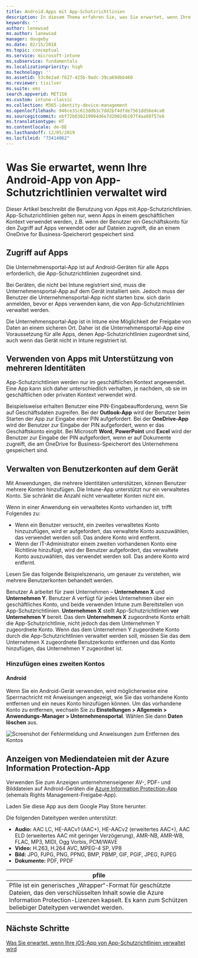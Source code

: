 ```yaml
---
title: Android-Apps mit App-Schutzrichtlinien
description: In diesem Thema erfahren Sie, was Sie erwartet, wenn Ihre App von App-Schutzrichtlinien verwaltet wird.
keywords: ''
author: lenewsad
ms.author: lanewsad
manager: dougeby
ms.date: 02/15/2018
ms.topic: conceptual
ms.service: microsoft-intune
ms.subservice: fundamentals
ms.localizationpriority: high
ms.technology: ''
ms.assetid: 53c8e2ad-f627-425b-9adc-39ca69dbb460
ms.reviewer: tisilver
ms.suite: ems
search.appverid: MET150
ms.custom: intune-classic
ms.collection: M365-identity-device-management
ms.openlocfilehash: 946ce31c613ddb3c7dd2bf4dfde7561dd56e4ca0
ms.sourcegitcommit: ebf72b038219904d6e7d20024b107f4aa68f57e6
ms.translationtype: HT
ms.contentlocale: de-DE
ms.lasthandoff: 12/05/2019
ms.locfileid: "73414062"
---
```

# <a name="what-to-expect-when-your-android-app-is-managed-by-app-protection-policies"></a>Was Sie erwartet, wenn Ihre Android-App von App-Schutzrichtlinien verwaltet wird

Dieser Artikel beschreibt die Benutzung von Apps mit App-Schutzrichtlinien. App-Schutzrichtlinien gelten nur, wenn Apps in einem geschäftlichen Kontext verwendet werden, z.B. wenn der Benutzer ein Geschäftskonto für den Zugriff auf Apps verwendet oder auf Dateien zugreift, die an einem OneDrive for Business-Speicherort gespeichert sind.

## <a name="access-apps"></a>Zugriff auf Apps

Die Unternehmensportal-App ist auf Android-Geräten für alle Apps erforderlich, die App-Schutzrichtlinien zugeordnet sind.

Bei Geräten, die nicht bei Intune registriert sind, muss die Unternehmensportal-App auf dem Gerät installiert sein. Jedoch muss der Benutzer die Unternehmensportal-App nicht starten bzw. sich darin anmelden, bevor er Apps verwenden kann, die von App-Schutzrichtlinien verwaltet werden.

Die Unternehmensportal-App ist in Intune eine Möglichkeit der Freigabe von Daten an einem sicheren Ort. Daher ist die Unternehmensportal-App eine Voraussetzung für alle Apps, denen App-Schutzrichtlinien zugeordnet sind, auch wenn das Gerät nicht in Intune registriert ist.

## <a name="use-apps-with-multi-identity-support"></a>Verwenden von Apps mit Unterstützung von mehreren Identitäten

App-Schutzrichtlinien werden nur im geschäftlichen Kontext angewendet. Eine App kann sich daher unterschiedlich verhalten, je nachdem, ob sie im geschäftlichen oder privaten Kontext verwendet wird.

Beispielsweise erhalten Benutzer eine PIN-Eingabeaufforderung, wenn Sie auf Geschäftsdaten zugreifen. Bei der **Outlook-App** wird der Benutzer beim Starten der App zur Eingabe einer PIN aufgefordert. Bei der **OneDrive-App** wird der Benutzer zur Eingabe der PIN aufgefordert, wenn er das Geschäftskonto eingibt. Bei Microsoft **Word**, **PowerPoint** und **Excel** wird der Benutzer zur Eingabe der PIN aufgefordert, wenn er auf Dokumente zugreift, die am OneDrive for Business-Speicherort des Unternehmens gespeichert sind.

## <a name="manage-user-accounts-on-the-device"></a>Verwalten von Benutzerkonten auf dem Gerät

Mit Anwendungen, die mehrere Identitäten unterstützen, können Benutzer mehrere Konten hinzufügen.  Die Intune-App unterstützt nur ein verwaltetes Konto.  Sie schränkt die Anzahl nicht verwalteter Konten nicht ein.

Wenn in einer Anwendung ein verwaltetes Konto vorhanden ist, trifft Folgendes zu:

* Wenn ein Benutzer versucht, ein zweites verwaltetes Konto hinzuzufügen, wird er aufgefordert, das verwaltete Konto auszuwählen, das verwendet werden soll.  Das andere Konto wird entfernt.
* Wenn der IT-Administrator einem zweiten vorhandenen Konto eine Richtlinie hinzufügt, wird der Benutzer aufgefordert, das verwaltete Konto auszuwählen, das verwendet werden soll.  Das andere Konto wird entfernt.

Lesen Sie das folgende Beispielszenario, um genauer zu verstehen, wie mehrere Benutzerkonten behandelt werden.

Benutzer A arbeitet für zwei Unternehmen – **Unternehmen X** und **Unternehmen Y**. Benutzer A verfügt für jedes Unternehmen über ein geschäftliches Konto, und beide verwenden Intune zum Bereitstellen von App-Schutzrichtlinien. **Unternehmen X** stellt App-Schutzrichtlinien **vor** **Unternehmen Y** bereit. Das dem **Unternehmen X** zugeordnete Konto erhält die App-Schutzrichtlinie, nicht jedoch das dem Unternehmen Y zugeordnete Konto. Wenn das dem Unternehmen Y zugeordnete Konto durch die App-Schutzrichtlinien verwaltet werden soll, müssen Sie das dem Unternehmen X zugeordnete Benutzerkonto entfernen und das Konto hinzufügen, das Unternehmen Y zugeordnet ist.

### <a name="add-a-second-account"></a>Hinzufügen eines zweiten Kontos

#### <a name="android"></a>Android

Wenn Sie ein Android-Gerät verwenden, wird möglicherweise eine Sperrnachricht mit Anweisungen angezeigt, wie Sie das vorhandene Konto entfernen und ein neues Konto hinzufügen können.  Um das vorhandene Konto zu entfernen, wechseln Sie zu **Einstellungen &gt; Allgemein &gt; Anwendungs-Manager &gt; Unternehmensportal**. Wählen Sie dann **Daten löschen** aus.

![Screenshot der Fehlermeldung und Anweisungen zum Entfernen des Kontos](./media/end-user-mam-apps-android/Android_SwitchUser.png)

## <a name="view-media-files-with-the-azure-information-protection-app"></a>Anzeigen von Mediendateien mit der Azure Information Protection-App

Verwenden Sie zum Anzeigen unternehmenseigener AV-, PDF- und Bilddateien auf Android-Geräten die [Azure Information Protection-App](https://play.google.com/store/apps/details?id=com.microsoft.ipviewer) (ehemals Rights Management-Freigabe-App).

Laden Sie diese App aus dem Google Play Store herunter.  

Die folgenden Dateitypen werden unterstützt:

* **Audio:** AAC LC, HE-AACv1 (AAC+), HE-AACv2 (erweitertes AAC+), AAC ELD (erweitertes AAC mit geringer Verzögerung), AMR-NB, AMR-WB, FLAC, MP3, MIDI, Ogg Vorbis, PCM/WAVE
* **Video:** H.263, H.264 AVC, MPEG-4 SP, VP8
* **Bild:** JPG, PJPG, PNG, PPNG, BMP, PBMP, GIF, PGIF, JPEG, PJPEG
* **Dokumente:** PDF, PPDF

|**pfile**|
|----|
|Pfile ist ein generisches „Wrapper“-Format für geschützte Dateien, das den verschlüsselten Inhalt sowie die Azure Information Protection-Lizenzen kapselt. Es kann zum Schützen beliebiger Dateitypen verwendet werden.|

## <a name="next-steps"></a>Nächste Schritte
[Was Sie erwartet, wenn Ihre iOS-App von App-Schutzrichtlinien verwaltet wird](end-user-mam-apps-ios.md)
